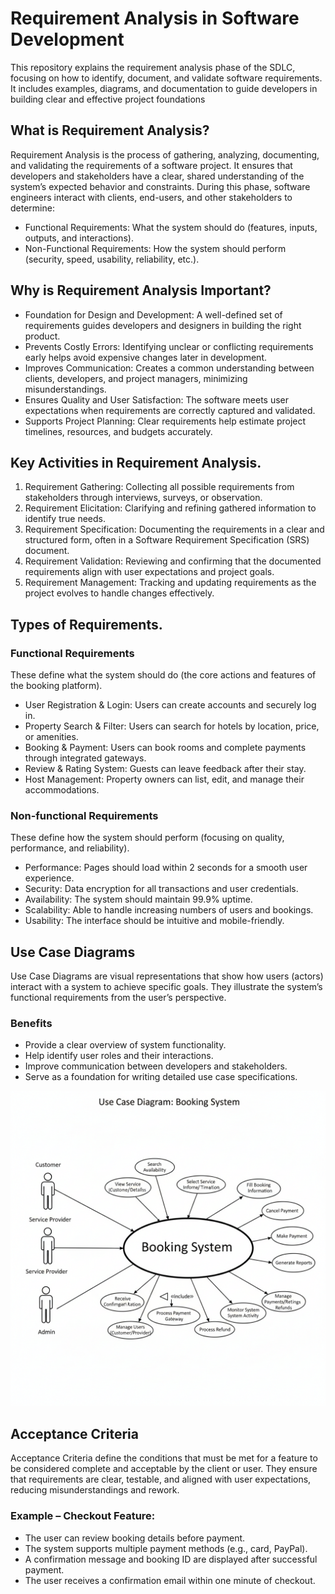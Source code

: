 # Requirement Analysis in Software Development

This repository explains the requirement analysis phase of the SDLC, focusing on how to identify, document, and validate software requirements. It includes examples, diagrams, and documentation to guide developers in building clear and effective project foundations

## What is Requirement Analysis?

Requirement Analysis is the process of gathering, analyzing, documenting, and validating the requirements of a software project. It ensures that developers and stakeholders have a clear, shared understanding of the system’s expected behavior and constraints.
During this phase, software engineers interact with clients, end-users, and other stakeholders to determine:
- Functional Requirements: What the system should do (features, inputs, outputs, and interactions).
- Non-Functional Requirements: How the system should perform (security, speed, usability, reliability, etc.).


## Why is Requirement Analysis Important?

- Foundation for Design and Development:
A well-defined set of requirements guides developers and designers in building the right product.
- Prevents Costly Errors:
Identifying unclear or conflicting requirements early helps avoid expensive changes later in development.
- Improves Communication:
Creates a common understanding between clients, developers, and project managers, minimizing misunderstandings.
- Ensures Quality and User Satisfaction:
The software meets user expectations when requirements are correctly captured and validated.
- Supports Project Planning:
Clear requirements help estimate project timelines, resources, and budgets accurately.

## Key Activities in Requirement Analysis.
1. Requirement Gathering: Collecting all possible requirements from stakeholders through interviews, surveys, or observation.
2. Requirement Elicitation: Clarifying and refining gathered information to identify true needs.
3. Requirement Specification: Documenting the requirements in a clear and structured form, often in a Software Requirement Specification (SRS) document.
4. Requirement Validation: Reviewing and confirming that the documented requirements align with user expectations and project goals.
5. Requirement Management: Tracking and updating requirements as the project evolves to handle changes effectively.

## Types of Requirements.
### Functional Requirements
These define what the system should do (the core actions and features of the booking platform).
- User Registration & Login: Users can create accounts and securely log in.
- Property Search & Filter: Users can search for hotels by location, price, or amenities.
- Booking & Payment: Users can book rooms and complete payments through integrated gateways.
- Review & Rating System: Guests can leave feedback after their stay.
- Host Management: Property owners can list, edit, and manage their accommodations.

### Non-functional Requirements
These define how the system should perform (focusing on quality, performance, and reliability).
- Performance: Pages should load within 2 seconds for a smooth user experience.
- Security: Data encryption for all transactions and user credentials.
- Availability: The system should maintain 99.9% uptime.
- Scalability: Able to handle increasing numbers of users and bookings.
- Usability: The interface should be intuitive and mobile-friendly.

## Use Case Diagrams
Use Case Diagrams are visual representations that show how users (actors) interact with a system to achieve specific goals. They illustrate the system’s functional requirements from the user’s perspective.

### Benefits
- Provide a clear overview of system functionality.
- Help identify user roles and their interactions.
- Improve communication between developers and stakeholders.
- Serve as a foundation for writing detailed use case specifications.

  
![alx-booking-uc](alx-booking-uc.png)


## Acceptance Criteria
Acceptance Criteria define the conditions that must be met for a feature to be considered complete and acceptable by the client or user. They ensure that requirements are clear, testable, and aligned with user expectations, reducing misunderstandings and rework.

### Example – Checkout Feature:
- The user can review booking details before payment.
- The system supports multiple payment methods (e.g., card, PayPal).
- A confirmation message and booking ID are displayed after successful payment.
- The user receives a confirmation email within one minute of checkout.

